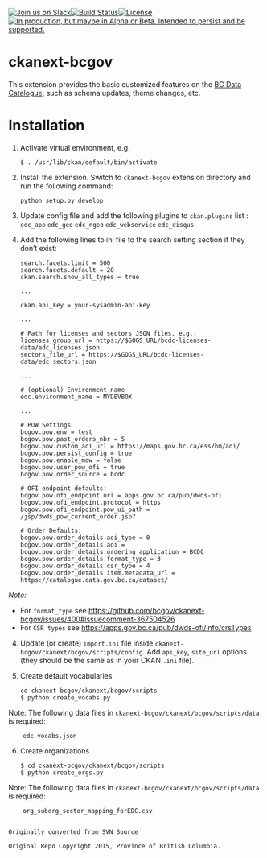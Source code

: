 [![Join us on Slack](https://cldup.com/jWUT4QFLnq.png)](https://devopspathfinder.slack.com/messages/C915T1NEP)[![Build Status](https://cis.data.gov.bc.ca/buildStatus/icon?job=bcdc/caddi)](https://cis.data.gov.bc.ca/job/bcdc/job/caddi/)[![License](https://img.shields.io/badge/license-AGPL-blue.svg)](https://raw.githubusercontent.com/bcgov/ckanext-bcgov/master/license)<a rel="Delivery" href="https://github.com/BCDevExchange/docs/blob/master/discussion/projectstates.md"><img alt="In production, but maybe in Alpha or Beta. Intended to persist and be supported." style="border-width:0" src="https://assets.bcdevexchange.org/images/badges/delivery.svg" title="In production, but maybe in Alpha or Beta. Intended to persist and be supported." /></a>

ckanext-bcgov
=============

This extension provides the basic customized features on the [BC Data Catalogue](http://catalogue.data.gov.bc.ca), such as schema updates, theme changes, etc.

Installation
============

1.  Activate virtual environment, e.g.

        $ . /usr/lib/ckan/default/bin/activate

2.  Install the extension. Switch to `ckanext-bcgov` extension directory and run the following command:

        python setup.py develop


3.  Update config file and add the following plugins to `ckan.plugins` list : `edc_app` `edc_geo` `edc_ngeo` `edc_webservice` `edc_disqus`.

4.  Add the following lines to ini file to the search setting section if they don’t exist:

        search.facets.limit = 500
        search.facets.default = 20
        ckan.search.show_all_types = true

        ...

        ckan.api_key = your-sysadmin-api-key

        ...

        # Path for licenses and sectors JSON files, e.g.:
        licenses_group_url = https://$GOGS_URL/bcdc-licenses-data/edc_licenses.json
        sectors_file_url = https://$GOGS_URL/bcdc-licenses-data/edc_sectors.json

        ...

        # (optional) Environment name
        edc.environment_name = MYDEVBOX

        ...

        # POW Settings
        bcgov.pow.env = test
        bcgov.pow.past_orders_nbr = 5
        bcgov.pow.custom_aoi_url = https://maps.gov.bc.ca/ess/hm/aoi/
        bcgov.pow.persist_config = true
        bcgov.pow.enable_mow = false
        bcgov.pow.user_pow_ofi = true
        bcgov.pow.order_source = bcdc

        # OFI endpoint defaults:
        bcgov.pow.ofi_endpoint.url = apps.gov.bc.ca/pub/dwds-ofi
        bcgov.pow.ofi_endpoint.protocol = https
        bcgov.pow.ofi_endpoint.pow_ui_path = /jsp/dwds_pow_current_order.jsp?

        # Order Defaults:
        bcgov.pow.order_details.aoi_type = 0
        bcgov.pow.order_details.aoi =
        bcgov.pow.order_details.ordering_application = BCDC
        bcgov.pow.order_details.format_type = 3
        bcgov.pow.order_details.csr_type = 4
        bcgov.pow.order_details.item.metadata_url = https://catalogue.data.gov.bc.ca/dataset/

_Note:_
* For `format_type` see https://github.com/bcgov/ckanext-bcgov/issues/400#issuecomment-367504526
* For `CSR types` see https://apps.gov.bc.ca/pub/dwds-ofi/info/crsTypes


4.  Update (or create) `import.ini` file inside `ckanext-bcgov/ckanext/bcgov/scripts/config`. Add `api_key`, `site_url` options (they should be the same as in your CKAN `.ini` file).

5.  Create default vocabularies

        cd ckanext-bcgov/ckanext/bcgov/scripts
        $ python create_vocabs.py

   Note: The following data files in `ckanext-bcgov/ckanext/bcgov/scripts/data` is required:

        edc-vocabs.json

6.  Create organizations

        $ cd ckanext-bcgov/ckanext/bcgov/scripts
        $ python create_orgs.py

   Note: The following data files in `ckanext-bcgov/ckanext/bcgov/scripts/data` is required:

        org_suborg_sector_mapping_forEDC.csv


    Originally converted from SVN Source

    Original Repo Copyright 2015, Province of British Columbia.
